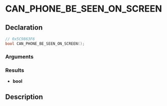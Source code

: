 # CAN_PHONE_BE_SEEN_ON_SCREEN

## Declaration
```cpp
// 0x5C9863F6
bool CAN_PHONE_BE_SEEN_ON_SCREEN();
```

### Arguments

### Results
- **bool**

## Description
